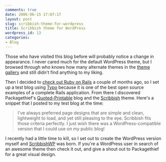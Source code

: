 ```yaml
---
comments: true
date: 2006-06-15 17:07:17
layout: post
slug: scribbish-theme-for-wordpress
title: Scribbish theme for WordPress
wordpress_id: 13
categories:
- Blog
---
```


Those who have visited this blog before will probably notice a change in appearance. I never cared much for the default WordPress theme, but I browsed through who knows how many alternate themes in the [theme gallery](http://wordpress.org/extend/themes/) and still didn't find anything to my liking.

Then I decided to [check out Ruby on Rails](/geekblog/2006/04/12/first-time-riding-the-rails/) a couple of months ago, so I set up a test blog using [Typo](http://typosphere.org/) because it is one of the best open source examples of a complete Rails application. From there I discovered Packagethief's [Quoted-Printable](http://quotedprintable.com/) blog and the [Scribbish](http://quotedprintable.com/pages/scribbish) theme. Here's a snippet that I posted to my test blog at the time:



> I've always preferred page designs that are simple and clean, lightweight to load, and yet still pleasing to the eye. Scribbish fits those criteria perfectly. I just wish there was a WordPress-compatible version that I could use on my public blog!



I recently had a little time to kill, so I set out to create the WordPress version myself and [ScribbishWP](/geekblog/scribbishwp) was born. If you're a WordPress user in search of an awesome theme then check it out, and give a shout out to Packagethief for a great visual design.
